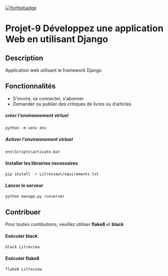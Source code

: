 [![forthebadge](https://forthebadge.com/images/badges/made-with-python.svg)](https://forthebadge.com)
# Projet-9 Développez une application Web en utilisant Django
## Description
Application web utilisant le framework Django
## Fonctionnalités
* S'incrire, se connecter, s'abonner
* Demander ou publier des critiques de livres ou d’articles
##### créer l'environnement virtuel
```python 
python -m venv env
```
##### Activer l'environnement virtuel
```python 
env\Scripts\activate.bat
```
#### Installer les librairies necessaires
```python 
pip install -r Litreview\requirements.txt
```
#### Lancer le serveur
```python
python manage.py runserver
```
## Contribuer
Pour toutes contibutions, veuillez utiliser **flake8** et **black**
#### Exécuter black
```python
black Litreview
```
#### Exécuter flake8
```python
flake8 Litreview
```